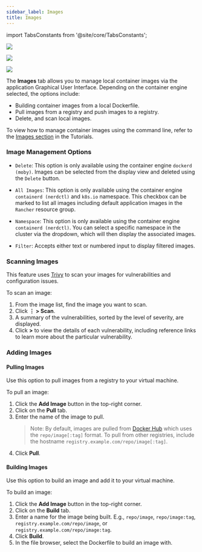 ```yaml
---
sidebar_label: Images
title: Images
---
```


<head>
  <link rel="canonical" href="https://docs.rancherdesktop.io/ui/images"/>
</head>

import TabsConstants from '@site/core/TabsConstants';

<Tabs groupId="os" defaultValue={TabsConstants.defaultOs}>
<TabItem value="Windows">

![](https://suse-rancher-media.s3.amazonaws.com/desktop/v1.17/ui-main/Windows_Images.png)

</TabItem>
<TabItem value="macOS">

![](https://suse-rancher-media.s3.amazonaws.com/desktop/v1.17/ui-main/macOS_Images.png)

</TabItem>
<TabItem value="Linux">

![](https://suse-rancher-media.s3.amazonaws.com/desktop/v1.17/ui-main/Linux_Images.png)

</TabItem>
</Tabs>

The **Images** tab allows you to manage local container images via the application Graphical User Interface. Depending on the container engine selected, the options include:

- Building container images from a local Dockerfile.
- Pull images from a registry and push images to a registry.
- Delete, and scan local images.

To view how to manage container images using the command line, refer to the [Images section](../tutorials/working-with-images.md) in the Tutorials.

### Image Management Options

- `Delete`: This option is only available using the container engine `dockerd (moby)`. Images can be selected from the display view and deleted using the `Delete` button.

- `All Images`: This option is only available using the container engine `containerd (nerdctl)` and `k8s.io` namespace. This checkbox can be marked to list all images including default application images in the `Rancher` resource group.

- `Namespace`: This option is only available using the container engine `containerd (nerdctl)`. You can select a specific namespace in the cluster via the dropdown, which will then display the associated images.

- `Filter`: Accepts either text or numbered input to display filtered images.

### Scanning Images

This feature uses [Trivy] to scan your images for vulnerabilities and configuration issues.

To scan an image:

1. From the image list, find the image you want to scan.
1. Click **⋮ > Scan**.
1. A summary of the vulnerabilities, sorted by the level of severity, are displayed.
1. Click **>** to view the details of each vulnerability, including reference links to learn more about the particular vulnerability.

[Trivy]:
https://github.com/aquasecurity/trivy

### Adding Images

#### Pulling Images

Use this option to pull images from a registry to your virtual machine.

To pull an image:

1. Click the **Add Image** button in the top-right corner.
1. Click on the **Pull** tab.
1. Enter the name of the image to pull.
    > Note: By default, images are pulled from [Docker Hub] which uses the `repo/image[:tag]` format. To pull from other registries, include the hostname `registry.example.com/repo/image[:tag]`.
1. Click **Pull**.

[Docker Hub]:
https://hub.docker.com/

#### Building Images

Use this option to build an image and add it to your virtual machine.

To build an image:

1. Click the **Add Image** button in the top-right corner.
1. Click on the **Build** tab.
1. Enter a name for the image being built. E.g., `repo/image`, `repo/image:tag`, `registry.example.com/repo/image`, or `registry.example.com/repo/image:tag`.
1. Click **Build**.
1. In the file browser, select the Dockerfile to build an image with.
